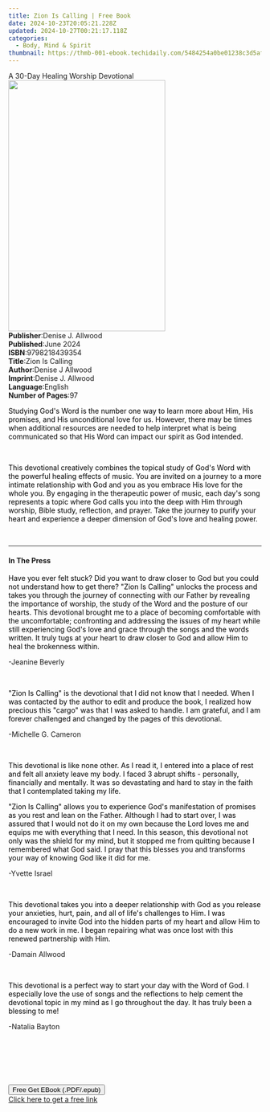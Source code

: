 ```yaml
---
title: Zion Is Calling | Free Book
date: 2024-10-23T20:05:21.228Z
updated: 2024-10-27T00:21:17.118Z
categories:
  - Body, Mind & Spirit
thumbnail: https://thmb-001-ebook.techidaily.com/5484254a0be01238c3d5af8f06d7305ebd0806d9104a9ca349220c83e9b29ad8.jpg
---
```

<main id="book-container">
  <div class="flex flex-col">
    <div class="book-brief flex-1 py-6 px-4 sm:p-6 md:py-10 md:px-8">
      <!-- brief-->
      <div class="book-brief-main">A 30-Day Healing Worship Devotional</div>
    </div>
    <div
      class="book-meta-info flex-1 grid gap-4 col-start-1 col-end-3 row-start-1 sm:mb-6 sm:grid-cols-4 lg:gap-6 lg:col-start-2 lg:row-end-6 lg:row-span-6 lg:mb-0"
    >
      <div
        class="book-meta-info-left place-content-center mt-4 p-4 text-sm leading-6 col-start-2 col-span-2 dark:text-slate-400"
      >
        <img
          class="w-full h-500 object-cover rounded-lg sm:h-255 sm:col-span-2 lg:col-span-full"
          src="https://img-001-ebook.techidaily.com/137e41f6663c0013aace0326cbc68010ca863444dcf2ee1f91d05f419dc1dd4e.jpg"
          alt=""
          width="312"
          height="500"
        />
      </div>
      <div
        class="book-meta-info-right mt-2 col-start-1 row-start-2 col-span-3 self-center"
      >
        <!-- meta data  -->
        <div class="flex flex-col px-4 md:px-8">
          <div class="flex-1">
            <strong>Publisher</strong>:<span class="px-2"
              >Denise J. Allwood</span
            >
          </div>
          <div class="flex-1">
            <strong>Published</strong>:<span class="px-2">June 2024</span>
          </div>
          <div class="flex-1">
            <strong>ISBN</strong>:<span class="px-2">9798218439354</span>
          </div>
          <div class="flex-1">
            <strong>Title</strong>:<span class="px-2">Zion Is Calling</span>
          </div>
          <div class="flex-1">
            <strong>Author</strong>:<span class="px-2">Denise J Allwood</span>
          </div>
          <div class="flex-1">
            <strong>Imprint</strong>:<span class="px-2">Denise J. Allwood</span>
          </div>
          <div class="flex-1">
            <strong>Language</strong>:<span class="px-2">English</span>
          </div>
          <div class="flex-1">
            <strong>Number of Pages</strong>:<span class="px-2">97</span>
          </div>
        </div>
      </div>
    </div>
    <div class="book-description flex-1 py-6 px-4 sm:p-6 md:py-10 md:px-8">
      <div class="book-description-main">
        <div accordion-content="" id="description">
          <p>
            <span
              style="background-color: rgb(255, 255, 255); color: rgb(0, 0, 0)"
              >Studying God's Word is the number one way to learn more about
              Him, His promises, and His unconditional love for us. However,
              there may be times when additional resources are needed to help
              interpret what is being communicated so that His Word can impact
              our spirit as God intended.&nbsp;</span
            >
          </p>
          <p><br /></p>
          <p>
            <span
              style="background-color: rgb(255, 255, 255); color: rgb(0, 0, 0)"
              >This devotional creatively combines the topical study of God's
              Word with the powerful healing effects of music. You are invited
              on a journey to a more intimate relationship with God and you as
              you embrace His love for the whole you. By engaging in the
              therapeutic power of music, each day's song represents a topic
              where God calls you into the deep with Him through worship, Bible
              study, reflection, and prayer. Take the journey to purify your
              heart and experience a deeper dimension of God's love and healing
              power.&nbsp;</span
            >
          </p>
          <p><br /></p>
        </div>
      </div>
    </div>
    <div class="book-excerpts flex-1 py-6 px-4 sm:p-6 md:py-10 md:px-8">
      <!-- excerpts-->
      <div class="book-excerpts-main">
        <hr />
        <h4 class="placeholder placeholder-heading">
          <span>In The Press</span>
        </h4>
        <p></p>
        <p>
          <span style="color: rgba(0, 0, 0, 1)"
            >Have you ever felt stuck? Did you want to draw closer to God but
            you could not understand how to get there? "Zion Is Calling" unlocks
            the process and takes you through the journey of connecting with our
            Father by revealing the importance of worship, the study of the Word
            and the posture of our hearts. This devotional brought me to a place
            of becoming comfortable with the uncomfortable; confronting and
            addressing the issues of my heart while still experiencing God's
            love and grace through the songs and the words written. It truly
            tugs at your heart to draw closer to God and allow Him to heal the
            brokenness within.&nbsp;</span
          >
        </p>
        <p>-Jeanine Beverly&nbsp;</p>
        <p><br /></p>
        <p>
          <span style="color: rgba(0, 0, 0, 1)"
            >"Zion Is Calling" is the devotional that I did not know that I
            needed. When I was contacted by the author to edit and produce the
            book, I realized how precious this "cargo" was that I was asked to
            handle. I am grateful, and I am forever challenged and changed by
            the pages of this devotional.&nbsp;</span
          >
        </p>
        <p>-Michelle G. Cameron</p>
        <p><br /></p>
        <p>
          <span style="color: rgba(0, 0, 0, 1)"
            >This devotional is like none other. As I read it, I entered into a
            place of rest and felt all anxiety leave my body. I faced 3 abrupt
            shifts - personally, financially and mentally. It was so devastating
            and hard to stay in the faith that I contemplated taking my
            life.&nbsp;</span
          >
        </p>
        <p>
          <span style="color: rgba(0, 0, 0, 1)"
            >"Zion Is Calling" allows you to experience God's manifestation of
            promises as you rest and lean on the Father. Although I had to start
            over, I was assured that I would not do it on my own because the
            Lord loves me and equips me with everything that I need. In this
            season, this devotional not only was the shield for my mind, but it
            stopped me from quitting because I remembered what God said. I pray
            that this blesses you and transforms your way of knowing God like it
            did for me.</span
          >
        </p>
        <p>-Yvette Israel</p>
        <p><br /></p>
        <p>
          <span style="color: rgba(0, 0, 0, 1)"
            >This devotional takes you into a deeper relationship with God as
            you release your anxieties, hurt, pain, and all of life's challenges
            to Him. I was encouraged to invite God into the hidden parts of my
            heart and allow Him to do a new work in me. I began repairing what
            was once lost with this renewed partnership with Him.</span
          >
        </p>
        <p>-Damain Allwood&nbsp;</p>
        <p><br /></p>
        <p>
          <span style="color: rgba(0, 0, 0, 1)"
            >This devotional is a perfect way to start your day with the Word of
            God. I especially love the use of songs and the reflections to help
            cement the devotional topic in my mind as I go throughout the day.
            It has truly been a blessing to me!</span
          >
        </p>
        <p>-Natalia Bayton</p>
        <p><br /></p>
        <p><br /></p>
        <p><br /></p>
        <p></p>
      </div>
    </div>
    <div
      class="book-about-author flex-1 py-6 px-4 sm:p-6 md:py-10 md:px-8"
    ></div>
    <div class="book-free-get flex-1 py-6 px-4 sm:p-6 md:py-10 md:px-8">
      <button
        id="btn-free-get"
        class="bg-blue-500 hover:bg-blue-700 text-white font-bold py-2 px-4 rounded"
      >
        Free Get EBook (.PDF/.epub)
      </button>
      <div id="countdown-display" class="px-2 text-lg mt-2"></div>
      <a
        id="free-link"
        class="hidden bg-blue-500 hover:bg-blue-700 text-white font-bold py-2 px-4 rounded"
        href="https://www.ebooks.com/en-us/book/211384585/zion-is-calling/denise-j-allwood/"
        target="_blank"
        >Click here to get a free link</a
      >
    </div>
    <script>
      let countdownTime = 0;
      let countdownInterval = null;
      document
        .getElementById('btn-free-get')
        .addEventListener('click', startCountdown);
      function startCountdown() {
        countdownTime = new Date().getTime() + 60000 * 3;
        countdownInterval = setInterval(updateCountdown, 1000);
        document.getElementById('btn-free-get').disabled = true;
        document
          .getElementById('btn-free-get')
          .classList.add('bg-gray-500', 'cursor-not-allowed');
      }
      function updateCountdown() {
        let currentTime = new Date().getTime();
        let timeLeft = countdownTime - currentTime;
        let secondsLeft = Math.floor(timeLeft / 1000);
        document.getElementById('countdown-display').innerHTML =
          `Remaining time: ${secondsLeft} seconds.`;
        if (secondsLeft <= 0) {
          clearInterval(countdownInterval);
          document.getElementById('btn-free-get').classList.add('hidden');
          document.getElementById('free-link').classList.remove('hidden');
          document.getElementById('countdown-display').innerHTML = '';
        }
      }
    </script>
  </div>
</main>

<ins class="adsbygoogle"
      style="display:block"
      data-ad-client="ca-pub-7571918770474297"
      data-ad-slot="8358498916"
      data-ad-format="auto"
      data-full-width-responsive="true"></ins>
    